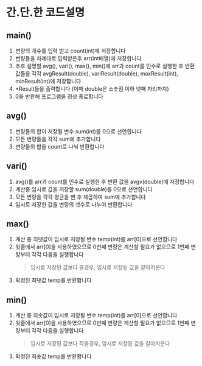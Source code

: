 # 간.단.한 코드설명

## main()
1. 변량의 개수를 입력 받고 count(int)에 저장합니다
2. 변량들을 차례대로 입력받은후 arr(int배열)에 저장합니다
3. 추후 설명할 avg(), vari(), max(), min()에 arr과 count를 인수로 실행한 후 반환 값들을
   각각 avgResult(double), variResult(double), maxResult(int), minResult(int)에 저장합니다
4. *Result들을 출력합니다 (이때 double은 소숫점 이하 넷째 자리까지)
5. 0을 반환해 프로그램을 정상 종료합니다

## avg()
1. 변량들의 합이 저장될 변수 sum(int)를 0으로 선언합니다
2. 모든 변량들을 각각 sum에 추가합니다
3. 변량들의 합을 count로 나눠 반환합니다

## vari()
1. avg()를 arr과 count를 인수로 실행한 후 반환 값을 avgv(double)에 저장합니다
2. 계산중 임시로 값을 저장할 sum(double)를 0으로 선언합니다
3. 모든 변량을 각각 평균을 뺀 후 제곱하여 sum에 추가합니다
4. 임시로 저장한 값을 변량의 갯수로 나누어 반환합니다

## max()
1. 계산 중 최댓값이 임시로 저장될 변수 temp(int)를 arr[0]으로 선언합니다
2. 윗줄에서 arr[0]을 사용하였으므로 0번째 변량은 계산할 필요가 없으므로 1번째 변량부터 각각 다음을 실행합니다
   > 임시로 저장된 값보다 클경우, 임시로 저장된 값을 갈아치운다
3. 확정된 최댓값 temp를 반환합니다

## min()
1. 계산 중 최솟값이 임시로 저장될 변수 temp(int)를 arr[0]으로 선언합니다
2. 윗줄에서 arr[0]을 사용하였으므로 0번째 변량은 계산할 필요가 없으므로 1번째 변량부터 각각 다음을 실행합니다
   > 임시로 저장된 값보다 작을경우, 임시로 저장된 값을 갈아치운다
3. 확정된 최솟값 temp를 반환합니다

